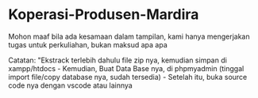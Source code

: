 # Koperasi-Produsen-Mardira
Mohon maaf bila ada kesamaan dalam tampilan, kami hanya mengerjakan tugas untuk perkuliahan, bukan maksud apa apa

Catatan:  "Ekstrack terlebih dahulu file zip nya, kemudian simpan di xampp/htdocs
          - Kemudian, Buat Data Base nya, di phpmyadmin (tinggal import file/copy database nya, sudah tersedia)
          - Setelah itu, buka source code nya dengan vscode atau lainnya
